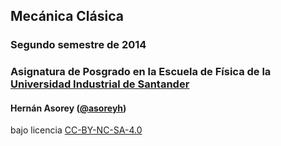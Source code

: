 ## Mecánica Clásica
### Segundo semestre de 2014
### Asignatura de Posgrado en la Escuela de Física de la [Universidad Industrial de Santander](http://www.uis.edu.co/ "UIS")
#### Hernán Asorey ([@asoreyh](https://twitter.com/asoreyh/))
bajo licencia [CC-BY-NC-SA-4.0](http://creativecommons.org/licenses/by-nc-sa/4.0/ "Attribution-NonCommercial-ShareAlike 4.0 International")
